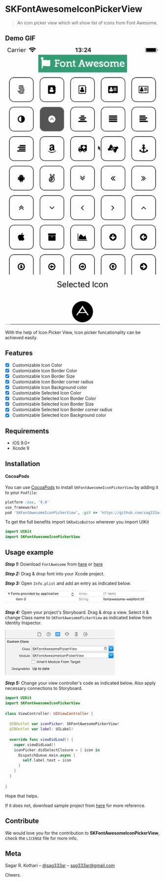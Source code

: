 # SKFontAwesomeIconPickerView

> An icon picker view which will show list of icons from Font Awesome.

## Demo GIF

![Demo](https://raw.githubusercontent.com/sag333ar/SKFontAwesomeIconPickerView/master/ReadmeAssets/GifDemo.gif)

With the help of Icon Picker View, Icon picker funcationality can be achieved easily.

## Features

- [x] Customizable Icon Color
- [x] Customizable Icon Border Color
- [x] Customizable Icon Border Size
- [x] Customizable Icon Border corner radius
- [x] Customizable Icon Background color
- [x] Customizable Selected Icon Color
- [x] Customizable Selected Icon Border Color
- [x] Customizable Selected Icon Border Size
- [x] Customizable Selected Icon Border corner radius
- [x] Customizable Selected Icon Background color

## Requirements

- iOS 9.0+
- Xcode 9

## Installation

#### CocoaPods
You can use [CocoaPods](http://cocoapods.org/) to install `SKFontAwesomeIconPickerView` by adding it to your `Podfile`:

```ruby
platform :ios, '9.0'
use_frameworks!
pod 'SKFontAwesomeIconPickerView', :git => 'https://github.com/sag333ar/SKFontAwesomeIconPickerView.git', :branch => 'master'
```

To get the full benefits import `SKRadioButton` wherever you import UIKit

``` swift
import UIKit
import SKFontAwesomeIconPickerView
```

## Usage example

***Step 1:*** Download `FontAwesome` from [here](https://github.com/sag333ar/SKFontAwesomeIconPickerView/raw/master/fontawesome-webfont.ttf) or [here](http://fontawesome.io/)

***Step 2:*** Drag & drop font into your Xcode project.

***Step 3:*** Open `Info.plist` and add an entry as indicated below.

![AddFont.png](https://raw.githubusercontent.com/sag333ar/SKFontAwesomeIconPickerView/master/ReadmeAssets/AddFont.png)

***Step 4:*** Open your project's Storyboard. Drag & drop a view. Select it & change Class name to `SKFontAwesomePickerView` as indicated below from Identity Inspector.

![CustomClass.png](https://raw.githubusercontent.com/sag333ar/SKFontAwesomeIconPickerView/master/ReadmeAssets/CustomClass.png)

***Step 5:*** Change your view controller's code as indicated below. Also apply necessary connections to Storyboard.

```swift
import UIKit
import SKFontAwesomeIconPickerView

class ViewController: UIViewController {

  @IBOutlet var iconPicker: SKFontAwesomePickerView!
  @IBOutlet var label: UILabel!
  
  override func viewDidLoad() {
    super.viewDidLoad()
    iconPicker.didSelectClosure = { icon in
      DispatchQueue.main.async {
        self.label.text = icon
      }
    }
  }

}
```

Hope that helps.

If it does not, download sample project from [here](https://raw.githubusercontent.com/sag333ar/SKFontAwesomeIconPickerView/master/ReadmeAssets/SamplePickerView.zip) for more reference.

## Contribute

We would love you for the contribution to **SKFontAwesomeIconPickerView**, check the ``LICENSE`` file for more info.

## Meta

Sagar R. Kothari – [@sag333ar](https://twitter.com/sag333ar) – sag333ar@gmail.com

Cheers.